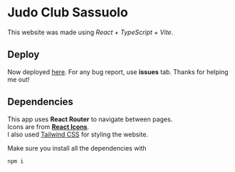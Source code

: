# Judo Club Sassuolo

This website was made using _React + TypeScript + Vite_.

## Deploy

Now deployed [here](https://judoclubsassuolo.netlify.app/).
For any bug report, use **issues** tab. Thanks for helping me out!

## Dependencies

This app uses **React Router** to navigate between pages. \
Icons are from [**React Icons**](https://react-icons.github.io/react-icons/). \
I also used [Tailwind CSS](https://tailwindcss.com) for styling the website.

Make sure you install all the dependencies with

```bash
npm i
```

